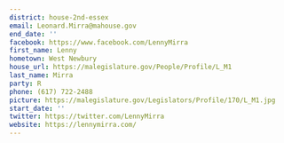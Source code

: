 ```yaml
---
district: house-2nd-essex
email: Leonard.Mirra@mahouse.gov
end_date: ''
facebook: https://www.facebook.com/LennyMirra
first_name: Lenny
hometown: West Newbury
house_url: https://malegislature.gov/People/Profile/L_M1
last_name: Mirra
party: R
phone: (617) 722-2488
picture: https://malegislature.gov/Legislators/Profile/170/L_M1.jpg
start_date: ''
twitter: https://twitter.com/LennyMirra
website: https://lennymirra.com/
---
```

